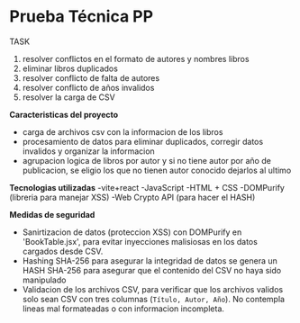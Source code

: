 # Prueba Técnica PP
TASK
1) resolver conflictos en el formato de autores y nombres libros
2) eliminar libros duplicados
3) resolver conflicto de falta de autores
4) resolver conflicto de años invalidos
5) resolver la carga de CSV

**Caracteristicas del proyecto**
- carga de archivos csv con la informacion de los libros
- procesamiento de datos para eliminar duplicados, corregir datos invalidos y organizar la informacion
- agrupacion logica de libros por autor y si no tiene autor por año de publicacion, se eligio los que no tienen autor conocido dejarlos al ultimo
 
**Tecnologias utilizadas**
-vite+react
-JavaScript
-HTML + CSS
-DOMPurify (libreria para manejar XSS)
-Web Crypto API (para hacer el HASH)

**Medidas de seguridad**
- Sanirtizacion de datos (proteccion XSS) con DOMPurify en 'BookTable.jsx', para evitar inyecciones malisiosas en los datos cargados desde CSV.
- Hashing SHA-256 para asegurar la integridad de datos se genera un HASH SHA-256 para asegurar que el contenido del CSV no haya sido manipulado
- Validacion de los archivos CSV, para verificar que los archivos validos solo sean CSV con tres columnas (`Título, Autor, Año`). No contempla lineas mal formateadas o con informacion incompleta.

